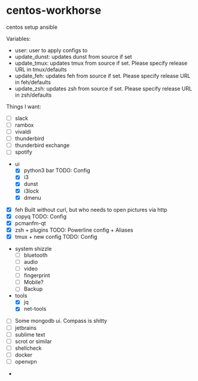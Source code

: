 # centos-workhorse
centos setup ansible


Variables:
 - user: user to apply configs to
 - update_dunst: updates dunst from source if set 
 - update_tmux: updates tmux from source if set. Please specify release URL in tmux/defaults
 - update_feh: updates feh from source if set. Please specify release URL in feh/defaults
 - update_zsh: updates zsh from source if set. Please specify release URL in zsh/defaults


Things I want:
- [ ] slack
- [ ] rambox
- [ ] vivaldi
- [ ] thunderbird
- [ ] thunderbird exchange
- [ ] spotify
- ui
    - [x] python3 bar               TODO: Config
    - [x] i3              
    - [x] dunst
    - [x] i3lock
    - [x] dmenu
- [x] feh                           Built without curl, but who needs to open pictures via http
- [x] copyq                         TODO: Config
- [x] pcmanfm-qt
- [x] zsh + plugins                 TODO: Powerline config + Aliases
- [x] tmux + new config             TODO: Config
- system shizzle
    - [ ] bluetooth
    - [ ] audio
    - [ ] video
    - [ ] fingerprint
    - [ ] Mobile?
    - [ ] Backup
- tools
    - [x] jq
    - [x] net-tools
- [ ] Some mongodb ui. Compass is shitty
- [ ] jetbrains
- [ ] sublime text
- [ ] scrot or similar
- [ ] shellcheck
- [ ] docker
- [ ] openvpn
-